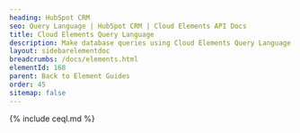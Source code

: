 ```yaml
---
heading: HubSpot CRM
seo: Query Language | HubSpot CRM | Cloud Elements API Docs
title: Cloud Elements Query Language
description: Make database queries using Cloud Elements Query Language.
layout: sidebarelementdoc
breadcrumbs: /docs/elements.html
elementId: 168
parent: Back to Element Guides
order: 45
sitemap: false
---
```


{% include ceql.md %}
